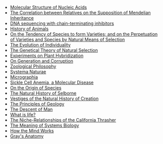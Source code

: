 <ul>
<li><a target="_blank" href="https://github.com/manjunath5496/List-of-important-publications-in-Biology/blob/master/ipb(1).pdf">Molecular Structure of Nucleic Acids</a></li>
<li><a target="_blank" href="https://github.com/manjunath5496/List-of-important-publications-in-Biology/blob/master/ipb(2).pdf">The Correlation between Relatives on the Supposition of Mendelian Inheritance</a></li>
<li><a target="_blank" href="https://github.com/manjunath5496/List-of-important-publications-in-Biology/blob/master/ipb(3).pdf">DNA sequencing with chain-terminating inhibitors</a></li>
<li><a target="_blank" href="https://github.com/manjunath5496/List-of-important-publications-in-Biology/blob/master/ipb(4).pdf">History of Animals</a></li>
<li><a target="_blank" href="https://github.com/manjunath5496/List-of-important-publications-in-Biology/blob/master/ipb(5).pdf">On the Tendency of Species to form Varieties; and on the Perpetuation of Varieties and Species by Natural Means of Selection</a></li>
<li><a target="_blank" href="https://github.com/manjunath5496/List-of-important-publications-in-Biology/blob/master/ipb(6).pdf">The Evolution of Individuality</a></li>
<li><a target="_blank" href="https://github.com/manjunath5496/List-of-important-publications-in-Biology/blob/master/ipb(7).pdf">The Genetical Theory of Natural Selection</a></li>
<li><a target="_blank" href="https://github.com/manjunath5496/List-of-important-publications-in-Biology/blob/master/ipb(8).pdf">Experiments on Plant Hybridization</a></li>
<li><a target="_blank" href="https://github.com/manjunath5496/List-of-important-publications-in-Biology/blob/master/ipb(9).pdf">On Generation and Corruption</a></li>
<li><a target="_blank" href="https://github.com/manjunath5496/List-of-important-publications-in-Biology/blob/master/ipb(10).rar">Zoological Philosophy</a></li>
<li><a target="_blank" href="https://github.com/manjunath5496/List-of-important-publications-in-Biology/blob/master/ipb(11).pdf">Systema Naturae </a></li>
<li><a target="_blank" href="https://github.com/manjunath5496/List-of-important-publications-in-Biology/blob/master/ipb(12).pdf">Micrographia</a></li>
<li><a target="_blank" href="https://github.com/manjunath5496/List-of-important-publications-in-Biology/blob/master/ipb(13).pdf">Sickle Cell Anemia, a Molecular Disease</a></li>
<li><a target="_blank" href="https://github.com/manjunath5496/List-of-important-publications-in-Biology/blob/master/ipb(14).pdf">On the Origin of Species</a></li>
<li><a target="_blank" href="https://github.com/manjunath5496/List-of-important-publications-in-Biology/blob/master/ipb(15).pdf">The Natural History of Selborne</a></li>
<li><a target="_blank" href="https://github.com/manjunath5496/List-of-important-publications-in-Biology/blob/master/ipb(16).pdf">Vestiges of the Natural History of Creation</a></li>
<li><a target="_blank" href="https://github.com/manjunath5496/List-of-important-publications-in-Biology/blob/master/ipb(17).pdf">The Principles of Geology</a></li>
<li><a target="_blank" href="https://github.com/manjunath5496/List-of-important-publications-in-Biology/blob/master/ipb(18).pdf">The Descent of Man</a></li>
<li><a target="_blank" href="https://github.com/manjunath5496/List-of-important-publications-in-Biology/blob/master/ipb(19).pdf">What is life?</a></li>
<li><a target="_blank" href="https://github.com/manjunath5496/List-of-important-publications-in-Biology/blob/master/ipb(20).pdf">The Niche-Relationships of the California Thrasher</a></li>

<li><a target="_blank" href="https://github.com/manjunath5496/List-of-important-publications-in-Biology/blob/master/ipb(21).pdf">The Meaning of Systems Biology</a></li>

<li><a target="_blank" href="https://github.com/manjunath5496/List-of-important-publications-in-Biology/blob/master/ipb(22).pdf">How the Mind Works</a></li>

<li><a target="_blank" href="https://github.com/manjunath5496/List-of-important-publications-in-Biology/blob/master/ipb(23).pdf">Gray's Anatomy</a></li>
</ul>
</br>
